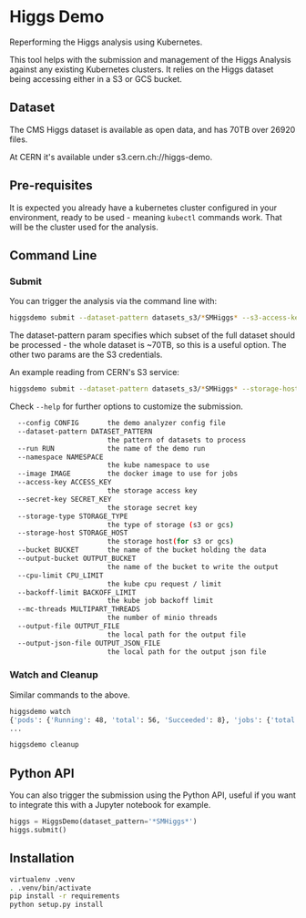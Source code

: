 # Higgs Demo

Reperforming the Higgs analysis using Kubernetes.

This tool helps with the submission and management of the Higgs Analysis
against any existing Kubernetes clusters. It relies on the Higgs dataset being
accessing either in a S3 or GCS bucket.

## Dataset

The CMS Higgs dataset is available as open data, and has 70TB over 26920 files.

At CERN it's available under s3.cern.ch://higgs-demo.

## Pre-requisites

It is expected you already have a kubernetes cluster configured in your
environment, ready to be used - meaning `kubectl` commands work. That will be
the cluster used for the analysis.

## Command Line

### Submit

You can trigger the analysis via the command line with:
```bash
higgsdemo submit --dataset-pattern datasets_s3/*SMHiggs* --s3-access-key ... --s3-secret-key ...
```

The dataset-pattern param specifies which subset of the full dataset should be
processed - the whole dataset is ~70TB, so this is a useful option. The other
two params are the S3 credentials.


An example reading from CERN's S3 service:
```bash
higgsdemo submit --dataset-pattern datasets_s3/*SMHiggs* --storage-host https://s3.cern.ch --s3-access-key ... --s3-secret-key ...
```

Check `--help` for further options to customize the submission.
```bash
  --config CONFIG       the demo analyzer config file
  --dataset-pattern DATASET_PATTERN
                        the pattern of datasets to process
  --run RUN             the name of the demo run
  --namespace NAMESPACE
                        the kube namespace to use
  --image IMAGE         the docker image to use for jobs
  --access-key ACCESS_KEY
                        the storage access key
  --secret-key SECRET_KEY
                        the storage secret key
  --storage-type STORAGE_TYPE
                        the type of storage (s3 or gcs)
  --storage-host STORAGE_HOST
                        the storage host(for s3 or gcs)
  --bucket BUCKET       the name of the bucket holding the data
  --output-bucket OUTPUT_BUCKET
                        the name of the bucket to write the output
  --cpu-limit CPU_LIMIT
                        the kube cpu request / limit
  --backoff-limit BACKOFF_LIMIT
                        the kube job backoff limit
  --mc-threads MULTIPART_THREADS
                        the number of minio threads
  --output-file OUTPUT_FILE
                        the local path for the output file
  --output-json-file OUTPUT_JSON_FILE
                        the local path for the output json file
```

### Watch and Cleanup

Similar commands to the above.
```bash
higgsdemo watch
{'pods': {'Running': 48, 'total': 56, 'Succeeded': 8}, 'jobs': {'total': 56, 'succeeded': 8}}
...
```

```bash
higgsdemo cleanup
```

## Python API

You can also trigger the submission using the Python API, useful if you want to
integrate this with a Jupyter notebook for example.
```python
higgs = HiggsDemo(dataset_pattern='*SMHiggs*')
higgs.submit()
```

## Installation

```bash
virtualenv .venv
. .venv/bin/activate
pip install -r requirements
python setup.py install
```
